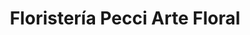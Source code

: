 ---
title: "Floristería Pecci Arte Floral"
url: /toledo/floristeria-pecci-arte-floral/
shop: Blumen
---